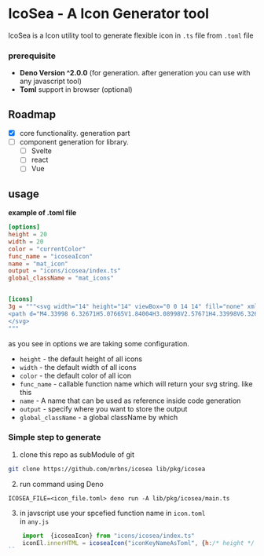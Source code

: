 # IcoSea - A Icon Generator tool

IcoSea is a Icon utility tool to generate flexible icon in `.ts` file from `.toml` file

### prerequisite

- **Deno Version ^2.0.0** (for generation. after generation you can use with any javascript tool)
- **Toml** support in browser (optional)

## Roadmap

- [x] core functionality. generation part
- [ ] component generation for library.
  - [ ] Svelte
  - [ ] react
  - [ ] Vue

## usage

**example of .toml file**

```toml
[options]
height = 20
width = 20
color = "currentColor"
func_name = "icoseaIcon"
name = "mat_icon"
output = "icons/icosea/index.ts"
global_className = "mat_icons"


[icons]
3g = """<svg width="14" height="14" viewBox="0 0 14 14" fill="none" xmlns="http://www.w3.org/2000/svg">
<path d="M4.33998 6.32671H5.07665V1.84004H3.08998V2.57671H4.33998V6.32671ZM7.25665 6.32671H10.4933V5.59004H7.99331V4.40421H10.4933V1.84004H7.25665V2.57671H9.75665V3.76337H7.25665V6.32671ZM2.25665 12.16H2.99331V8.41004H4.33998V10.91H5.07665V8.41004H6.42331V12.16H7.15998V7.67337H2.25665V12.16ZM8.50665 12.16H9.24331V10.91H11.7433V7.67337H8.50665V12.16ZM9.24331 10.1734V8.41004H11.0066V10.1734H9.24331ZM0.333313 13.6667V0.333374H13.6666V13.6667H0.333313Z" fill="black"/>
</svg>
"""
```

as you see in options we are taking some configuration.

- `height` - the default height of all icons
- `width` - the default width of all icons
- `color` - the default color of all icon
- `func_name` - callable function name which will return your svg string. like this
- `name` - A name that can be used as reference inside code generation
- `output` - specify where you want to store the output
- `global_className` - a global className by which

### Simple step to generate

1. clone this repo as subModule of git

```sh
git clone https://github.com/mrbns/icosea lib/pkg/icosea
```

2. run command using Deno

```shell
ICOSEA_FILE=<icon_file.toml> deno run -A lib/pkg/icosea/main.ts
```

3. in javscript use your spcefied function name in `icon.toml` <br> in `any.js`

```js
    import  {icoseaIcon} from "icons/icosea/index.ts"
    iconEl.innerHTML = icoseaIcon("iconKeyNameAsToml", {h:/* height */: 20, w/* width */: "20px", c/* color */:"#fff", cls/* individual className */: "heckingName"})
``
```
